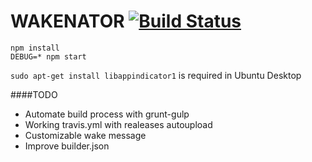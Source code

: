 WAKENATOR [![Build Status](https://travis-ci.org/edus44/wakenator.svg?branch=master)](https://travis-ci.org/edus44/wakenator)
==========

	npm install
	DEBUG=* npm start


`sudo apt-get install libappindicator1` is required in Ubuntu Desktop


####TODO
- Automate build process with grunt-gulp
- Working travis.yml with realeases autoupload
- Customizable wake message
- Improve builder.json
